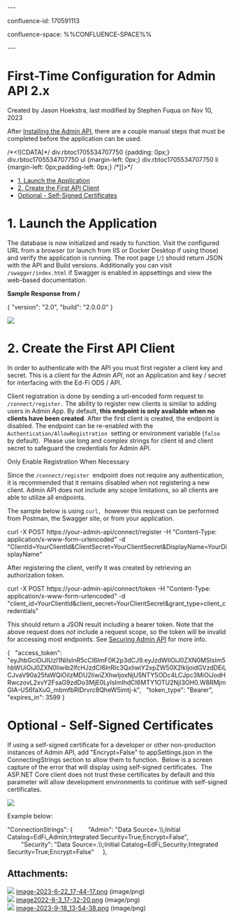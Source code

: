 \---

confluence-id: 170591113

confluence-space: %%CONFLUENCE-SPACE%%

\---

First-Time Configuration for Admin API 2.x
==========================================

Created by Jason Hoekstra, last modified by Stephen Fuqua on Nov 10, 2023

After [Installing the Admin API](Admin-API-1.x---Docker-installation_138646837.html), there are a couple manual steps that must be completed before the application can be used.

/\*<!\[CDATA\[\*/ div.rbtoc1705534707750 {padding: 0px;} div.rbtoc1705534707750 ul {margin-left: 0px;} div.rbtoc1705534707750 li {margin-left: 0px;padding-left: 0px;} /\*\]\]>\*/

*   [1\. Launch the Application](#FirstTimeConfigurationforAdminAPI2.x-1.LaunchtheApplication)
*   [2\. Create the First API Client](#FirstTimeConfigurationforAdminAPI2.x-2.CreatetheFirstAPIClient)
*   [Optional - Self-Signed Certificates](#FirstTimeConfigurationforAdminAPI2.x-Optional-Self-SignedCertificates)

1\. Launch the Application
==========================

The database is now initialized and ready to function. Visit the configured URL from a browser (or launch from IIS or Docker Desktop if using those) and verify the application is running. The root page (`/`) should return JSON with the API and Build versions. Additionally you can visit `/swagger/index.html` if Swagger is enabled in appsettings and view the web-based documentation.

  

  

**Sample Response from /**

{
  "version": "2.0",
  "build": "2.0.0.0"
}

![](attachments/170591113/170591172.png)

2\. Create the First API Client
===============================

In order to authenticate with the API you must first register a client key and secret. This is a client for the _Admin API_, not an Application and key / secret for interfacing with the Ed-Fi ODS / API.

Client registration is done by sending a url-encoded form request to `/connect/register.` The ability to register new clients is similar to adding users in Admin App. By default, **this endpoint is only available when no clients have been created**. After the first client is created, the endpoint is disabled. The endpoint can be re-enabled with the `Authentication/AllowRegistration`  setting or environment variable (`false`  by default).  Please use long and complex strings for client id and client secret to safeguard the credentials for Admin API.

Only Enable Registration When Necessary

Since the `/connect/register`  endpoint does not require any authentication, it is recommended that it remains disabled when not registering a new client. Admin API does not include any scope limitations, so all clients are able to utilize all endpoints.

The sample below is using `curl,`  however this request can be performed from Postman, the Swagger site, or from your application.

curl -X POST https://your-admin-api/connect/register -H "Content-Type: application/x-www-form-urlencoded" -d "ClientId=YourClientId&ClientSecret=YourClientSecret&DisplayName=YourDisplayName" 

After registering the client, verify it was created by retrieving an authorization token.

curl -X POST https://your-admin-api/connect/token -H "Content-Type: application/x-www-form-urlencoded" -d "client\_id=YourClientId&client\_secret=YourClientSecret&grant\_type=client\_credentials" 

This should return a JSON result including a bearer token. Note that the above request does _not_ include a request scope, so the token will be invalid for accessing most endpoints. See [Securing Admin API](Securing-Admin-API_133399675.html) for more info.

{
  "access\_token": "eyJhbGciOiJIUzI1NiIsInR5cCI6ImF0K2p3dCJ9.eyJzdWIiOiJ0ZXN0MSIsIm5hbWUiOiJ0ZXN0Iiwib2lfcHJzdCI6InRlc3QxIiwiY2xpZW50X2lkIjoidGVzdDEiLCJvaV90a25faWQiOiIzMDU2IiwiZXhwIjoxNjU5NTY5ODc4LCJpc3MiOiJodHRwczovL2xvY2FsaG9zdDo3MjE0LyIsImlhdCI6MTY1OTU2NjI3OH0.W8RMjmGIA-US6faXuG\_mbmfbRIDrvrc8QheW5imtj-k",
  "token\_type": "Bearer",
  "expires\_in": 3599
}

Optional - Self-Signed Certificates
===================================

If using a self-signed certificate for a developer or other non-production instances of Admin API, add "Encrypt=False" to appSettings.json in the ConnectingStrings section to allow them to function.  Below is a screen capture of the error that will display using self-signed certificates.  The ASP.NET Core client does not trust these certificates by default and this parameter will allow development environments to continue with self-signed certificates.

![](attachments/170591113/170591114.png)

Example below:

"ConnectionStrings": {
        "Admin": "Data Source=.\\\\;Initial Catalog=EdFi\_Admin;Integrated Security=True;Encrypt=False",
        "Security": "Data Source=.\\\\;Initial Catalog=EdFi\_Security;Integrated Security=True;Encrypt=False"
    },

Attachments:
------------

![](images/icons/bullet_blue.gif) [image-2023-6-22\_17-44-17.png](attachments/170591113/170591114.png) (image/png)  
![](images/icons/bullet_blue.gif) [image2022-8-3\_17-32-20.png](attachments/170591113/170591115.png) (image/png)  
![](images/icons/bullet_blue.gif) [image-2023-9-18\_13-54-38.png](attachments/170591113/170591172.png) (image/png)